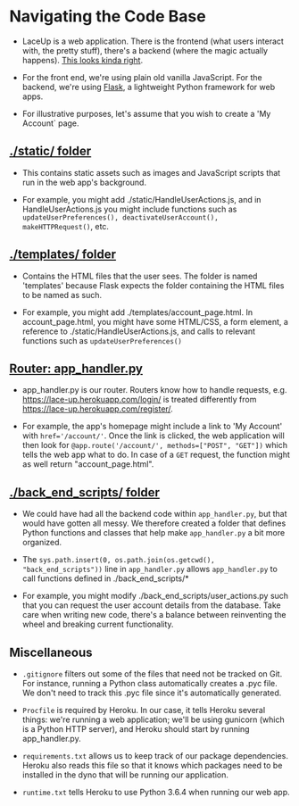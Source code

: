 # Navigating the Code Base

* LaceUp is a web application. There is the frontend (what users interact with, the pretty stuff), there's a backend (where the magic actually happens). [This looks kinda right](https://www.reddit.com/r/ProgrammerHumor/comments/7zfgwg/frontend_vs_backend/).

* For the front end, we're using plain old vanilla JavaScript. For the backend, we're using [Flask](http://flask.pocoo.org/docs/0.12/quickstart/#rendering-templates), a lightweight Python framework for web apps.

* For illustrative purposes, let's assume that you wish to create a 'My Account` page.

## [./static/ folder](https://github.com/dchege711/lace_up/tree/master/static)

* This contains static assets such as images and JavaScript scripts that run in the web app's background. 

* For example, you might add ./static/HandleUserActions.js, and in HandleUserActions.js you might include functions such as `updateUserPreferences(), deactivateUserAccount(), makeHTTPRequest()`, etc.

## [./templates/ folder](https://github.com/dchege711/lace_up/tree/master/templates) 

* Contains the HTML files that the user sees. The folder is named 'templates' because Flask expects the folder containing the HTML files to be named as such.

* For example, you might add ./templates/account_page.html. In account_page.html, you might have some HTML/CSS, a form element, a reference to ./static/HandleUserActions.js, and calls to relevant functions such as `updateUserPreferences()`

## [Router: app_handler.py](https://github.com/dchege711/lace_up/blob/master/app_handler.py)

* app_handler.py is our router. Routers know how to handle requests, e.g. https://lace-up.herokuapp.com/login/ is treated differently from https://lace-up.herokuapp.com/register/.

* For example, the app's homepage might include a link to 'My Account' with `href='/account/'`. Once the link is clicked, the web application will then look for `@app.route('/account/', methods=["POST", "GET"])` which tells the web app what to do. In case of a `GET` request, the function might as well return "account_page.html".


## [./back_end_scripts/ folder](https://github.com/dchege711/lace_up/tree/master/back_end_scripts)

* We could have had all the backend code within `app_handler.py`, but that would have gotten all messy. We therefore created a folder that defines Python functions and classes that help make `app_handler.py` a bit more organized. 

* The `sys.path.insert(0, os.path.join(os.getcwd(), "back_end_scripts"))` line in `app_handler.py` allows `app_handler.py` to call functions defined in ./back_end_scripts/*

* For example, you might modify ./back_end_scripts/user_actions.py such that you can request the user account details from the database. Take care when writing new code, there's a balance between reinventing the wheel and breaking current functionality.

## Miscellaneous

* `.gitignore` filters out some of the files that need not be tracked on Git. For instance, running a Python class automatically creates a .pyc file. We don't need to track this .pyc file since it's automatically generated.

* `Procfile` is required by Heroku. In our case, it tells Heroku several things: we're running a web application; we'll be using gunicorn (which is a Python HTTP server), and Heroku should start by running app_handler.py.

* `requirements.txt` allows us to keep track of our package dependencies. Heroku also reads this file so that it knows which packages need to be installed in the dyno that will be running our application.

* `runtime.txt` tells Heroku to use Python 3.6.4 when running our web app.